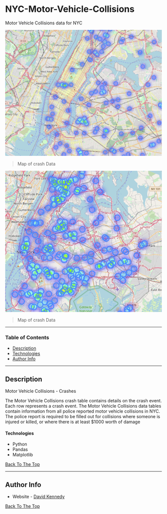 # NYC-Motor-Vehicle-Collisions
Motor Vehicle Collisions data for NYC



![Graph 1](https://github.com/dekennedy/NYC-Motor-Vehicle-Collisions/blob/main/Map%201.PNG)
> Map of crash Data


![Graph 1](https://github.com/dekennedy/NYC-Motor-Vehicle-Collisions/blob/main/Map%202.PNG)
> Map of crash Data


---

### Table of Contents

- [Description](#description)
- [Technologies](#Technologies)
- [Author Info](#author-info)

---

## Description
Motor Vehicle Collisions - Crashes

The Motor Vehicle Collisions crash table contains details on the crash event. Each row represents a crash event. The Motor Vehicle Collisions data tables contain information from all police reported motor vehicle collisions in NYC. The police report is required to be filled out for collisions where someone is injured or killed, or where there is at least $1000 worth of damage



#### Technologies

- Python
- Pandas
- Matplotlib

[Back To The Top](#NYC-Motor-Vehicle-Collisions)

---

## Author Info

- Website - [David Kennedy](https://linkedin.com/in/david-e-kennedy)

[Back To The Top](#NYC-Motor-Vehicle-Collisions)
